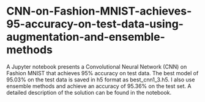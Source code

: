 # CNN-on-Fashion-MNIST-achieves-95-accuracy-on-test-data-using-augmentation-and-ensemble-methods
A Jupyter notebook presents a Convolutional Neural Network (CNN) on Fashion MNIST that achieves 95% accuracy on test data. The best model of 95.03% on the test data is saved in h5 format as best_cnn1_3.h5. I also use ensemble methods and achieve an accuracy of 95.36% on the test set. 
A detailed description of the solution can be found in the notebook.
